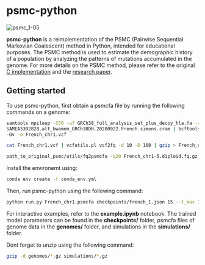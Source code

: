 # psmc-python
![psmc_1-05](https://user-images.githubusercontent.com/1506940/234715469-00f03580-0480-42e4-96af-ddbe39519c39.png)

**psmc-python** is a reimplementation of the PSMC (Pairwise Sequential Markovian Coalescent) method in Python, intended for educational purposes. The PSMC method is used to estimate the demographic history of a population by analyzing the patterns of mutations accumulated in the genome. For more details on the PSMC method, please refer to the original <a href='https://github.com/lh3/psmc'>C implementation</a> and the <a href='https://www.nature.com/articles/nature10231'>research paper</a>.

## Getting started
To use psmc-python, first obtain a psmcfa file by running the following commands on a genome:

```bash
samtools mpileup -C50 -uf GRCh38_full_analysis_set_plus_decoy_hla.fa -r chr1 \
SAMEA3302828.alt_bwamem_GRCh38DH.20200922.French.simons.cram | bcftools call -c \
-Ov -o French_chr1.vcf -

cat French_chr1.vcf | vcfutils.pl vcf2fq -d 10 -D 100 | gzip > French_chr1.diploid.fq.gz

path_to_original_psmc/utils/fq2psmcfa -q20 French_chr1-5.diploid.fq.gz > French_chr1.psmcfa
```

Install the environemt using:

```bash
conda env create -f conda_env.yml
```

Then, run psmc-python using the following command:

```bash
python run.py French_chr1.psmcfa checkpoints/french_1.json 15 --t_max 15 --n_steps 64 --pattern '1*4+25*2+1*4+1*6' --batch_size 300000
```

For interactive examples, refer to the **example.ipynb** notebook. The trained model parameters can be found in the **checkpoints/** folder, psmcfa files of genome data in the **genomes/** folder, and simulations in the **simulations/** folder.

Dont forget to unzip using the following command:

```bash
gzip -d genomes/*.gz simulations/*.gz
```

